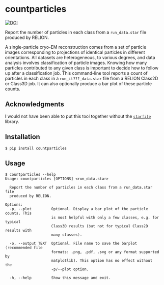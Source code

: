 # countparticles

[![DOI](https://zenodo.org/badge/DOI/.svg)](https://doi.org/)

Report the number of particles in each class from a `run_data.star` file
produced by RELION.

A single-particle cryo-EM reconstruction comes from a set of particle images
corresponding to projections of identical particles in different orientations.
All datasets are heterogeneous, to various degrees, and data analysis involves
classification of particle images. Knowing how many particles contributed to
any given class is important to decide how to follow up after a classification
job. This command-line tool reports a count of particles in each class in a
`run_it???_data.star` file from a RELION Class2D or Class3D job. It can also
optionally produce a bar plot of these particle counts.

## Acknowledgments

I would not have been able to put this tool together without the
[`starfile`](https://github.com/alisterburt/starfile) library.

## Installation

```
$ pip install countparticles
```

## Usage

```
$ countparticles --help
Usage: countparticles [OPTIONS] <run_data.star>

  Report the number of particles in each class from a run_data.star file
  produced by RELION.

Options:
  -p, --plot         Optional. Display a bar plot of the particle counts. This
                     is most helpful with only a few classes, e.g. for typical
                     Class3D results (but not for typical Class2D results with
                     many classes).

  -o, --output TEXT  Optional. File name to save the barplot (recommended file
                     formats: .png, .pdf, .svg or any format supported by
                     matplotlib). This option has no effect without the
                     -p/--plot option.

  -h, --help         Show this message and exit.
```

